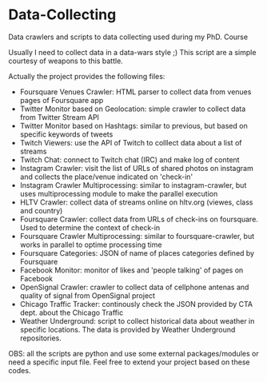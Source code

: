 # Data-Collecting
Data crawlers and scripts to data collecting used during my PhD. Course

Usually I need to collect data in a data-wars style ;)
This script are a simple courtesy of weapons to this battle.

Actually the project provides the following files:
  - Foursquare Venues Crawler: HTML parser to collect data from venues pages of Foursquare app
  - Twitter Monitor based on Geolocation: simple crawler to collect data from Twitter Stream API
  - Twitter Monitor based on Hashtags: similar to previous, but based on specific keywords of tweets
  - Twitch Viewers: use the API of Twitch to colllect data about a list of streams
  - Twitch Chat: connect to Twitch chat (IRC) and make log of content
  - Instagram Crawler: visit the list of URLs of shared photos on instagram and collects the place/venue indicated on 'check-in'
  - Instagram Crawler Multiprocessing: similar to instagram-crawler, but uses multiprocessing module to make the parallel execution
  - HLTV Crawler: collect data of streams online on hltv.org (viewes, class and country)
  - Foursquare Crawler: collect data from URLs of check-ins on foursquare. Used to determine the context of check-in
  - Foursquare Crawler Multiprocessing: similar to foursquare-crawler, but works in parallel to optime processing time
  - Foursquare Categories: JSON of name of places categories defined by Foursquare
  - Facebook Monitor: monitor of likes and 'people talking' of pages on Facebook
  - OpenSignal Crawler: crawler to collect data of cellphone antenas and quality of signal from OpenSignal project
  - Chicago Traffic Tracker: continously check the JSON provided by CTA dept. about the Chicago Traffic
  - Weather Underground: script to collect historical data about weather in specific locations. The data is provided by Weather Underground repositories.

OBS: all the scripts are python and use some external packages/modules or need a specific input file. 
Feel free to extend your project based on these codes.

